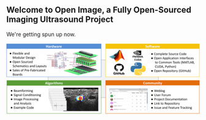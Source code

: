 ## Welcome to Open Image, a Fully Open-Sourced Imaging Ultrasound Project

We're getting spun up now.

![alt text](OpenImage.png "Logo Title Text 1")
